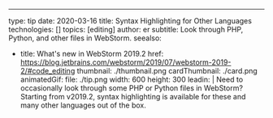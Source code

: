 ---
type: tip
date: 2020-03-16
title: Syntax Highlighting for Other Languages
technologies: []
topics: [editing]
author: er
subtitle: Look through PHP, Python, and other files in WebStorm.
seealso:
- title: What's new in WebStorm 2019.2
  href: https://blog.jetbrains.com/webstorm/2019/07/webstorm-2019-2/#code_editing
thumbnail: ./thumbnail.png
cardThumbnail: ./card.png
animatedGif:
  file: ./tip.png
  width: 600
  height: 300
leadin: |
  Need to occasionally look through some PHP or Python files in WebStorm? 
  Starting from v2019.2, syntax highlighting is available for these and many 
  other languages out of the box.
